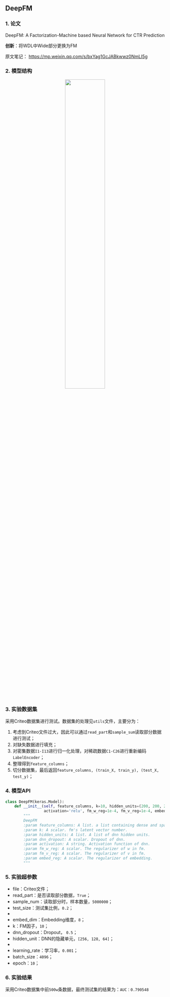 ## DeepFM

### 1. 论文
DeepFM: A Factorization-Machine based Neural Network for CTR Prediction

**创新**：将WDL中Wide部分更换为FM  

原文笔记：  https://mp.weixin.qq.com/s/bxYag1GcJABkwwz0NmLI5g  



### 2. 模型结构

<div align=center><img src="https://cdn.jsdelivr.net/gh/BlackSpaceGZY/cdn/img/tf_7.png" width="50%;" style="float:center"/></div>



### 3. 实验数据集

采用Criteo数据集进行测试。数据集的处理见`utils`文件，主要分为：
1. 考虑到Criteo文件过大，因此可以通过`read_part`和`sample_sum`读取部分数据进行测试；
3. 对缺失数据进行填充；
4. 对密集数据`I1-I13`进行归一化处理，对稀疏数据`C1-C26`进行重新编码`LabelEncoder`；
5. 整理得到`feature_columns`；
6. 切分数据集，最后返回`feature_columns, (train_X, train_y), (test_X, test_y)`；



### 4. 模型API

```python
class DeepFM(keras.Model):
	def __init__(self, feature_columns, k=10, hidden_units=(200, 200, 200), dnn_dropout=0.,
				 activation='relu', fm_w_reg=1e-4, fm_v_reg=1e-4, embed_reg=1e-4):
		"""
		DeepFM
		:param feature_columns: A list. a list containing dense and sparse column feature information.
		:param k: A scalar. fm's latent vector number.
		:param hidden_units: A list. A list of dnn hidden units.
		:param dnn_dropout: A scalar. Dropout of dnn.
		:param activation: A string. Activation function of dnn.
		:param fm_w_reg: A scalar. The regularizer of w in fm.
		:param fm_v_reg: A scalar. The regularizer of v in fm.
		:param embed_reg: A scalar. The regularizer of embedding.
		"""
```



### 5. 实验超参数

- file：Criteo文件；
- read_part：是否读取部分数据，`True`；
- sample_num：读取部分时，样本数量，`5000000`；
- test_size：测试集比例，`0.2`；
- 
- embed_dim：Embedding维度，`8`；
- k：FM因子，`10`；
- dnn_dropout：Dropout， `0.5`；
- hidden_unit：DNN的隐藏单元，`[256, 128, 64]`；
- 
- learning_rate：学习率，`0.001`；
- batch_size：`4096`；
- epoch：`10`；



### 6. 实验结果

采用Criteo数据集中前`500w`条数据，最终测试集的结果为：`AUC：0.790548`